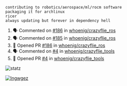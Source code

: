 ```
contributing to robotics/aerospace/ml/rocm software
packaging it for archlinux
ricer
always updating but forever in dependency hell
```

<!--START_SECTION:activity-->
1. 🗣 Commented on [#186](https://github.com//whoenig/crazyflie_ros/issues/186) in [whoenig/crazyflie_ros](https://github.com//whoenig/crazyflie_ros)
2. 🗣 Commented on [#185](https://github.com//whoenig/crazyflie_ros/issues/185) in [whoenig/crazyflie_ros](https://github.com//whoenig/crazyflie_ros)
3. 💪 Opened PR [#186](https://github.com//whoenig/crazyflie_ros/pull/186) in [whoenig/crazyflie_ros](https://github.com//whoenig/crazyflie_ros)
4. 🗣 Commented on [#4](https://github.com//whoenig/crazyflie_tools/issues/4) in [whoenig/crazyflie_tools](https://github.com//whoenig/crazyflie_tools)
5. 💪 Opened PR [#4](https://github.com//whoenig/crazyflie_tools/pull/4) in [whoenig/crazyflie_tools](https://github.com//whoenig/crazyflie_tools)
<!--END_SECTION:activity-->


![statz](https://github-readme-stats.vercel.app/api?username=acxz&include_all_commits=true&show_icons=true)

[![lngwgez](https://github-readme-stats.vercel.app/api/top-langs/?username=acxz&layout=compact)](https://github.com/acxz/github-readme-stats)


<!--
**acxz/acxz** is a ✨ _special_ ✨ repository because its `README.md` (this file) appears on your GitHub profile.

Here are some ideas to get you started:

- 🔭 I’m currently working on ...
- 🌱 I’m currently learning ...
- 👯 I’m looking to collaborate on ...
- 🤔 I’m looking for help with ...
- 💬 Ask me about ...
- 📫 How to reach me: ...
- 😄 Pronouns: ...
- ⚡ Fun fact: ...
-->
